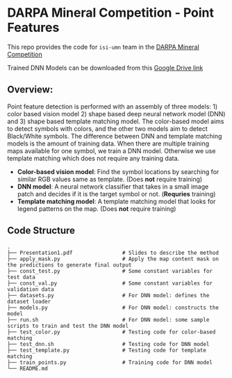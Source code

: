 # DARPA Mineral Competition - Point Features

This repo provides the code for `isi-umn` team in the [DARPA Mineral Competition](https://criticalminerals.darpa.mil/Leaderboard) 

Trained DNN Models can be downloaded from this [Google Drive link](https://drive.google.com/drive/folders/1p86MHh_L3xilZNMw7jclt6Qpx_FCo4-n?usp=sharing)

## Overview: 
Point feature detection is performed with an assembly of three models: 1) color based vision model 2) shape based deep neural network model (DNN) and 3) shape based template matching model. The color-based model aims to detect symbols with colors, and the other two models aim to detect Black/White symbols. The difference between DNN and template matching models is the amount of training data. When there are multiple training maps available for one symbol, we train a DNN model. Otherwise we use template matching which does not require any training data. 

* **Color-based vision model**: Find the symbol locations by searching for similar RGB values same as template. (Does **not** require training)
* **DNN model**: A neural network classifier that takes in a small image patch and decides if it is the target symbol or not. (**Requries** training)
* **Template matching model**: A template matching model that looks for legend patterns on the map. (Does **not** require training)



## Code Structure

    .
    ├── Presentation1.pdf                # Slides to describe the method
    ├── apply_mask.py                    # Apply the map content mask on the predictions to generate final output
    ├── const_test.py                    # Some constant variables for test data 
    ├── const_val.py                     # Some constant variables for validation data
    ├── datasets.py                      # For DNN model: defines the dataset loader
    ├── models.py                        # For DNN model: constructs the model
    ├── run.sh                           # For DNN model: some sample scripts to train and test the DNN model
    ├── test_color.py                    # Testing code for color-based matching
    ├── test_dnn.sh                      # Testing code for DNN model
    ├── test_template.py                 # Testing code for template matching
    ├── train_points.py                  # Training code for DNN model
    └── README.md
    
    
##  

